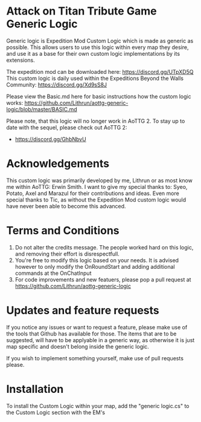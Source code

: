 # Attack on Titan Tribute Game Generic Logic
Generic logic is Expedition Mod Custom Logic which is made as generic as possible. This allows users to use this logic within every map they desire, and use it as a base for their own custom logic implementations by its extensions.

The expedition mod can be downloaded here: https://discord.gg/UTpXD5Q
This custom logic is daily used within the Expeditions Beyond the Walls Community: https://discord.gg/Xd9sS8J

Please view the Basic.md here for basic instructions how the custom logic works: https://github.com/Lithrun/aottg-generic-logic/blob/master/BASIC.md

Please note, that this logic will no longer work in AoTTG 2. To stay up to date with the sequel, please check out AoTTG 2:
- https://discord.gg/GhbNbvU

# Acknowledgements
This custom logic was primarily developed by me, Lithrun or as most know me within AoTTG: Erwin Smith. I want to give my special thanks to: Syeo, Potato, Axel and Marazul for their contributions and ideas. Even more special thanks to Tic, as without the Expedition Mod custom logic would have never been able to become this advanced.

# Terms and Conditions
1. Do not alter the credits message. The people worked hard on this logic, and removing their effort is disrespectfull.
2. You're free to modify this logic based on your needs. It is advised however to only modify the OnRoundStart and adding additional commands at the OnChatInput
3. For code improvements and new featuers, please pop a pull request at https://github.com/Lithrun/aottg-generic-logic

# Updates and feature requests
If you notice any issues or want to request a feature, please make use of the tools that Github has available for those. The items that are to be suggested, will have to be applyable in a generic way, as otherwise it is just map specific and doesn't belong inside the generic logic.

If you wish to implement something yourself, make use of pull requests please.

# Installation

To install the Custom Logic within your map, add the "generic logic.cs" to the Custom Logic section with the EM's
